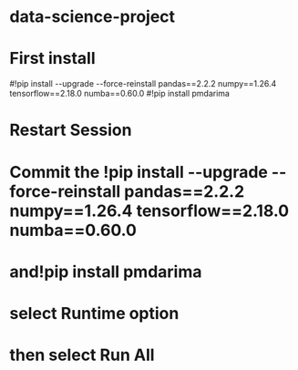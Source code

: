 # data-science-project
# First install 
#!pip install --upgrade --force-reinstall pandas==2.2.2 numpy==1.26.4 tensorflow==2.18.0 numba==0.60.0
#!pip install pmdarima
# Restart Session
# Commit the !pip install --upgrade --force-reinstall pandas==2.2.2 numpy==1.26.4 tensorflow==2.18.0 numba==0.60.0
# and!pip install pmdarima
# select Runtime option
# then select Run All  